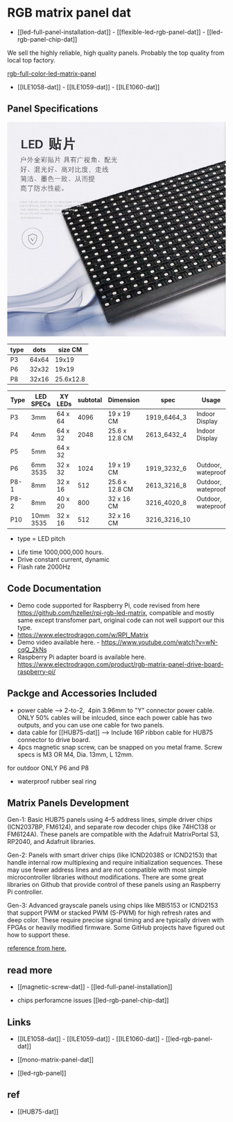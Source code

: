 # RGB matrix panel dat


- [[led-full-panel-installation-dat]] - [[flexible-led-rgb-panel-dat]] - [[led-rgb-panel-chip-dat]]

We sell the highly reliable, high quality panels. Probably the top quality from local top factory.

[rgb-full-color-led-matrix-panel](https://www.electrodragon.com/product/rgb-full-color-led-matrix-panel/)


- [[ILE1058-dat]] - [[ILE1059-dat]] - [[ILE1060-dat]]

## Panel Specifications

![](39-44-14-03-08-2023.png)

| type | dots  | size CM   |
| ---- | ----- | --------- |
| P3   | 64x64 | 19x19     |
| P6   | 32x32 | 19x19     |
| P8   | 32x16 | 25.6x12.8 |

| Type | LED SPECs | XY LEDs | subtotal | Dimension      | spec         | Usage              | Scan | Power | Status  | SKU             | intern |
| ---- | --------- | ------- | -------- | -------------- | ------------ | ------------------ | ---- | ----- | ------- | --------------- |- |
| P3   | 3mm       | 64 x 64 | 4096     | 19 x 19 CM     | 1919_6464_3  | Indoor Display     | 1/32 | ~20W  | selling | [[ILE1060-dat]] |
| P4   | 4mm       | 64 x 32 | 2048     | 25.6 x 12.8 CM | 2613_6432_4  | Indoor Display     |      |       | N/A     |                 |
| P5   | 5mm       | 64 x 32 |          |                |              |                    |      |       |         |                 |
| P6   | 6mm 3535  | 32 x 32 | 1024     | 19 x 19 CM     | 1919_3232_6  | Outdoor, wateproof | 1/8  | ~30W  | selling | [[ILE1059-dat]] |
| P8-1 | 8mm       | 32 x 16 | 512      | 25.6 x 12.8 CM | 2613_3216_8  | Outdoor, wateproof | 1/4  | ~30W  | selling | [[ILE1058-dat]] | [[ILE1058]]
| P8-2 | 8mm       | 40 x 20 | 800      | 32 x 16 CM     | 3216_4020_8  | Outdoor, wateproof | 1/4  | ~30W  | selling |                 |
| P10  | 10mm 3535 | 32 x 16 | 512      | 32 x 16 CM     | 3216_3216_10 |                    |      |       |         |                 |


- type = LED pitch

* Life time 1000,000,000 hours.
* Drive constant current, dynamic
* Flash rate 2000Hz

## Code Documentation

- Demo code supported for Raspberry Pi, code revised from here https://github.com/hzeller/rpi-rgb-led-matrix, compatible and mostly same except transfomer part, original code can not well support our this type.
- https://www.electrodragon.com/w/RPI_Matrix
- Demo video available here. - https://www.youtube.com/watch?v=wN-cqQ_2kNs
- Raspberry Pi adapter board is available here. https://www.electrodragon.com/product/rgb-matrix-panel-drive-board-raspberry-pi/

## Packge and Accessories Included

- power cable --> 2-to-2,  4pin 3.96mm to "Y" connector power cable. ONLY 50% cables will be inlcuded, since each power cable has two outputs, and you can use one cable for two panels. 
- data cable for [[HUB75-dat]] --> Include 16P ribbon cable for HUB75 connector to drive board.
- 4pcs magnetic snap screw, can be snapped on you metal frame. Screw specs is M3 OR M4, Dia. 13mm, L 12mm.

for outdoor ONLY P6 and P8
- waterproof rubber seal ring




## Matrix Panels Development 

Gen-1: Basic HUB75 panels using 4–5 address lines, simple driver chips (ICN2037BP, FM6124), and separate row decoder chips (like 74HC138 or FM6124A). These panels are compatible with the Adafruit MatrixPortal S3, RP2040, and Adafruit libraries.

Gen-2: Panels with smart driver chips (like ICND2038S or ICND2153) that handle internal row multiplexing and require initialization sequences. These may use fewer address lines and are not compatible with most simple microcontroller libraries without modifications. There are some great libraries on Github that provide control of these panels using an Raspberry Pi controller.

Gen-3: Advanced grayscale panels using chips like MBI5153 or ICND2153 that support PWM or stacked PWM (S-PWM) for high refresh rates and deep color. These require precise signal timing and are typically driven with FPGAs or heavily modified firmware. Some GitHub projects have figured out how to support these.

[reference from here.](https://rpi-rgb-led-matrix.discourse.group/t/trying-to-get-an-overall-understanding-on-led-matrix-panels/1075/4)

## read more

- [[magnetic-screw-dat]] - [[led-full-panel-installation]]

- chips perforamcne issues [[led-rgb-panel-chip-dat]]

## Links

- [[ILE1058-dat]] - [[ILE1059-dat]] - [[ILE1060-dat]] - [[led-rgb-panel-dat]]
  
- [[mono-matrix-panel-dat]] 

- [[led-rgb-panel]]


## ref 

- [[HUB75-dat]]
